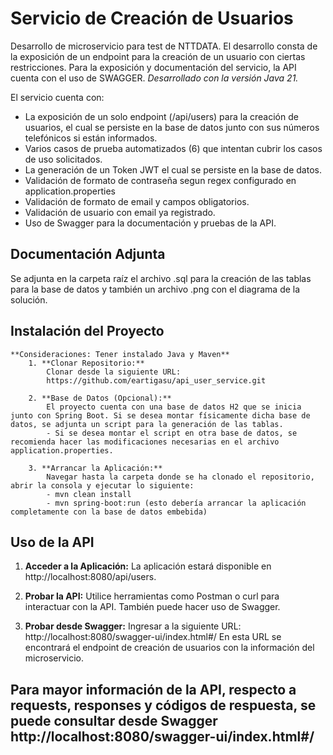 # Servicio de Creación de Usuarios

Desarrollo de microservicio para test de NTTDATA. El desarrollo consta de la exposición de un endpoint para la creación de un usuario con ciertas restricciones. Para la exposición y documentación del servicio, la API cuenta con el uso de SWAGGER.
*Desarrollado con la versión Java 21.*

El servicio cuenta con:
   - La exposición de un solo endpoint (/api/users) para la creación de usuarios, el cual se persiste en la base de datos junto con sus números telefónicos si están informados.
   - Varios casos de prueba automatizados (6) que intentan cubrir los casos de uso solicitados.
   - La generación de un Token JWT el cual se persiste en la base de datos.
   - Validación de formato de contraseña segun regex configurado en application.properties
   - Validación de formato de email y campos obligatorios.
   - Validación de usuario con email ya registrado.
   - Uso de Swagger para la documentación y pruebas de la API.

## Documentación Adjunta
Se adjunta en la carpeta raíz el archivo .sql para la creación de las tablas para la base de datos y también un archivo .png con el diagrama de la solución.

## Instalación del Proyecto
    **Consideraciones: Tener instalado Java y Maven**
        1. **Clonar Repositorio:**
            Clonar desde la siguiente URL:
            https://github.com/eartigasu/api_user_service.git

        2. **Base de Datos (Opcional):**
            El proyecto cuenta con una base de datos H2 que se inicia junto con Spring Boot. Si se desea montar físicamente dicha base de datos, se adjunta un script para la generación de las tablas.
            - Si se desea montar el script en otra base de datos, se recomienda hacer las modificaciones necesarias en el archivo application.properties.

        3. **Arrancar la Aplicación:**
            Navegar hasta la carpeta donde se ha clonado el repositorio, abrir la consola y ejecutar lo siguiente:
            - mvn clean install
            - mvn spring-boot:run (esto debería arrancar la aplicación completamente con la base de datos embebida)
   
## Uso de la API
1. **Acceder a la Aplicación:**
    La aplicación estará disponible en http://localhost:8080/api/users.

3. **Probar la API:**
    Utilice herramientas como Postman o curl para interactuar con la API. También puede hacer uso de Swagger.

4. **Probar desde Swagger:**
    Ingresar a la siguiente URL: http://localhost:8080/swagger-ui/index.html#/
    En esta URL se encontrará el endpoint de creación de usuarios con la información del microservicio.
  
## Para mayor información de la API, respecto a requests, responses y códigos de respuesta, se puede consultar desde Swagger http://localhost:8080/swagger-ui/index.html#/
